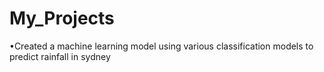 # My_Projects
•Created a machine learning model using various classification models to predict rainfall in sydney
